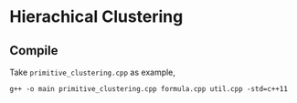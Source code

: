 # Hierachical Clustering

## Compile

Take `primitive_clustering.cpp` as example,

```{bash}
g++ -o main primitive_clustering.cpp formula.cpp util.cpp -std=c++11
```